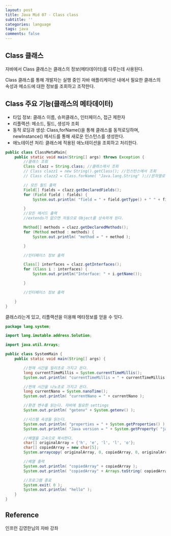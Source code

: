 ```yaml
---
layout: post
title: Java Mid 07 - Class class
subtitle: ''
categories: language
tags: java
comments: false
---
```


## Class 클래스

자바에서 Class 클래스는 클래스의 정보(메타데이터)를 다루는데 사용된다.

Class 클래스를 통해 개발자는 실행 중인 자바 애플리케이션 내에서 필요한 클래스의 속성과 메소드에 대한 정보를 조회하고 조작한다.

## Class 주요 기능(클래스의 메타데이터)

- 타입 정보: 클래스 이름, 슈퍼클래스, 인터페이스, 접근 제한자
- 리플랙션: 메소드, 필드, 생성자 조회
- 동적 로딩과 생성: Class,forName()을 통해 클래스를 동적로딩하며, newInstance() 메서드를 통해 새로운 인스턴스를 생성한다.
- 애노테이션 처리: 클래스에 적용된 애노테이션을 조회하고 처리한다.



```java
public class ClassMetaMain{
    public static void main(String[] args) throws Exception {
        //클래스 조회
        Class clazz = String.class; //클래스에서 조회
        // Class clazz1 = new String().getClass(); //인스턴스에서 조회
        // Class clazz2 = Class.forName( "Java.lang.String" );//문자열로 조회

        // 모든 필드 출력
        Field[] fields = clazz.getDeclaredFields();
        for (Field field : fields) {
            System.out.println( "field = " + field.getType() + " " + field.getName() );

        }
        //모든 메서드 출력
        //extends가 없으면 자동으로 Object를 상속하게 된다.

        Method[] methods = clazz.getDeclaredMethods();
        for (Method method : methods) {
            System.out.println( "method = " + method );

        }

        //인터페이스 정보 출력

        Class[] interfaces = clazz.getInterfaces();
        for (Class i : interfaces) {
            System.out.println("Interface: " + i.getName());

        }

        //인터페이스 정보 출력

    }
}
```

클래스라는게 있고, 리플랙션을 이용해 메타정보를 얻을 수 잇다.

```java
package lang.system;

import lang.imutable.address.Solution;

import java.util.Arrays;

public class SystemMain {
    public static void main(String[] args) {

        //현재 시간을 밀리초로 가지고 온다.
        long currentTimeMillis = System.currentTimeMillis();
        System.out.println( "currentTimeMillis = " + currentTimeMillis );

        //현재 시간을 나노초로 가지고 온다.
        long currentNano = System.nanoTime();
        System.out.println( "currentNano = " + currentNano );

        //환경 변수를 읽는다. 자바에 필요한 settings
        System.out.println( "getenv" + System.getenv() );

        //시스템 속성을 읽는다.
        System.out.println( "properties = " + System.getProperties() );
        System.out.println( "Java version = " + System.getProperty( "java.version" ) );

        //배열을 고속으로 복사한다.
        char[] originalArray = {'h', 'e', 'l', 'l', 'o'};
        char[] copiedArray = new char[5];
        System.arraycopy( originalArray, 0, copiedArray, 0, originalArray.length );

        //배열 출력
        System.out.println( "copiedArray" + copiedArray );
        System.out.println( "copiedArray" + Arrays.toString( copiedArray ) );

        //프로그램 종료
        System.exit( 0 );
        System.out.println( "hello" );
    }
}

```

## Reference

인프런 김영한님의 자바 강좌
